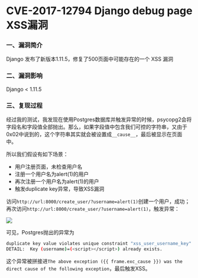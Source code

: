 # CVE-2017-12794 Django debug page XSS漏洞

### 一、漏洞简介

Django 发布了新版本1.11.5，修复了500页面中可能存在的一个 XSS 漏洞

### 二、漏洞影响

Django < 1.11.5

### 三、复现过程

经过我的测试，我发现在使用Postgres数据库并触发异常的时候，psycopg2会将字段名和字段值全部抛出。那么，如果字段值中包含我们可控的字符串，又由于0x02中说到的，这个字符串其实就会被设置成`__cause__`，最后被显示在页面中。

所以我们假设有如下场景：

* 用户注册页面，未检查用户名
* 注册一个用户名为alert(1)的用户
* 再次注册一个用户名为alert(1)的用户
* 触发duplicate key异常，导致XSS漏洞

访问`http://url:8000/create_user/?username=alert(1)`创建一个用户，成功；再次访问`http://url:8000/create_user/?username=alert(1)`，触发异常：

![](images/15889978156860.png)


可见，Postgres抛出的异常为


```bash
duplicate key value violates unique constraint "xss_user_username_key"
DETAIL:  Key (username)=(<script></script>) already exists.
```

这个异常被拼接进`The above exception ({{ frame.exc_cause }}) was the direct cause of the following exception`，最后触发XSS。